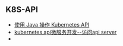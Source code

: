 ## K8S-API
- [使用 Java 操作 Kubernetes API](https://blog.csdn.net/fly910905/article/details/101345091)
- [kubernetes api微服务开发--访问api server](https://blog.csdn.net/xingyuzhe/article/details/80564441)
- []()